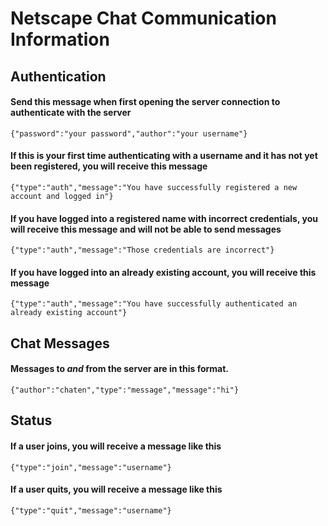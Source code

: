 # Netscape Chat Communication Information

## Authentication

#### Send this message when first opening the server connection to authenticate with the server
`{"password":"your password","author":"your username"}`

#### If this is your first time authenticating with a username and it has not yet been registered, you will receive this message
`{"type":"auth","message":"You have successfully registered a new account and logged in"}`

#### If you have logged into a registered name with incorrect credentials, you will receive this message and will not be able to send messages
`{"type":"auth","message":"Those credentials are incorrect"}`

#### If you have logged into an already existing account, you will receive this message
`{"type":"auth","message":"You have successfully authenticated an already existing account"}`

## Chat Messages


#### Messages to _and_ from the server are in this format.
`{"author":"chaten","type":"message","message":"hi"}`

## Status

#### If a user joins, you will receive a message like this
`{"type":"join","message":"username"}`

#### If a user quits, you will receive a message like this
`{"type":"quit","message":"username"}`
